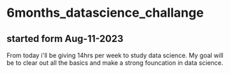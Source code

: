 # 6months_datascience_challange
## started form Aug-11-2023


From today i'll be giving 14hrs per week to study data science. My goal will be to clear out all the basics and make a strong founcation in data science.
